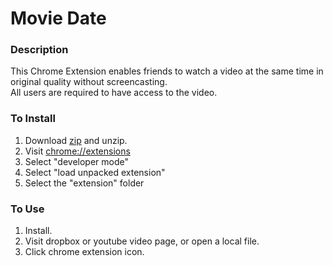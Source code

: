 # Movie Date

### Description

This Chrome Extension enables friends to watch a video at the same time in original quality without screencasting.  
All users are required to have access to the video.

### To Install

1. Download [zip](https://github.com/dcep93/moviedate/releases) and unzip.
2. Visit [chrome://extensions](chrome://extensions)
3. Select "developer mode"
4. Select "load unpacked extension"
5. Select the "extension" folder

### To Use

1. Install.
2. Visit dropbox or youtube video page, or open a local file.
3. Click chrome extension icon.
